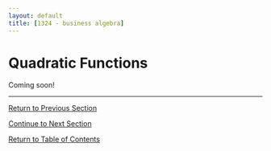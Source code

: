 ```yaml
---
layout: default
title: [1324 - business algebra]
---
```


Quadratic Functions
===

Coming soon!

---

[Return to Previous Section](1-2-graphs-of-functions.html)

[Continue to Next Section](1-4-polynomial-functions.html)

[Return to Table of Contents](00-index.html)